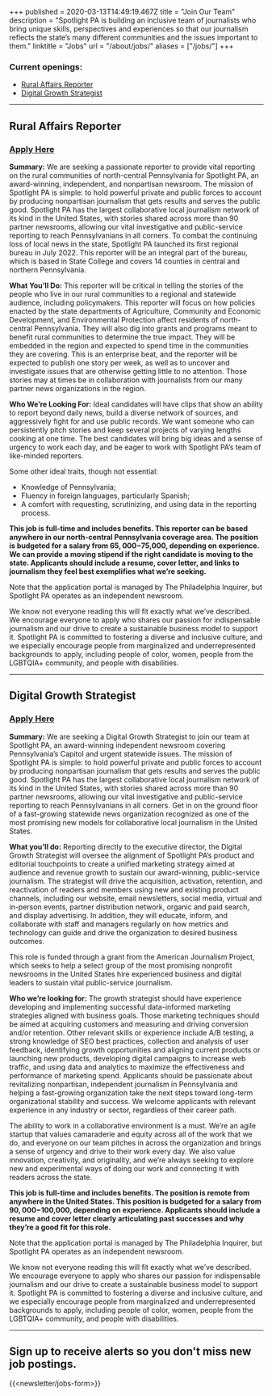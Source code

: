 +++
published = 2020-03-13T14:49:19.467Z
title = "Join Our Team"
description = "Spotlight PA is building an inclusive team of journalists who bring unique skills, perspectives and experiences so that our journalism reflects the state’s many different communities and the issues important to them."
linktitle = "Jobs"
url = "/about/jobs/"
aliases = ["/jobs/"]
+++
### Current openings:

* [Rural Affairs Reporter](#rural-affairs-reporter)
* [Digital Growth Strategist](#digital-growth-strategist)

- - -

## Rural Affairs Reporter

### **[Apply Here](https://us63.dayforcehcm.com/CandidatePortal/en-US/philainquirer/Posting/View/758)**

[](https://us63.dayforcehcm.com/CandidatePortal/en-US/philainquirer/Posting/View/758)**Summary:** We are seeking a passionate reporter to provide vital reporting on the rural communities of north-central Pennsylvania for Spotlight PA, an award-winning, independent, and nonpartisan newsroom. The mission of Spotlight PA is simple: to hold powerful private and public forces to account by producing nonpartisan journalism that gets results and serves the public good. Spotlight PA has the largest collaborative local journalism network of its kind in the United States, with stories shared across more than 90 partner newsrooms, allowing our vital investigative and public-service reporting to reach Pennsylvanians in all corners. To combat the continuing loss of local news in the state, Spotlight PA launched its first regional bureau in July 2022. This reporter will be an integral part of the bureau, which is based in State College and covers 14 counties in central and northern Pennsylvania.

**What You’ll Do:** This reporter will be critical in telling the stories of the people who live in our rural communities to a regional and statewide audience, including policymakers. This reporter will focus on how policies enacted by the state departments of Agriculture, Community and Economic Development, and Environmental Protection affect residents of north-central Pennsylvania. They will also dig into grants and programs meant to benefit rural communities to determine the true impact. They will be embedded in the region and expected to spend time in the communities they are covering. This is an enterprise beat, and the reporter will be expected to publish one story per week, as well as to uncover and investigate issues that are otherwise getting little to no attention. Those stories may at times be in collaboration with journalists from our many partner news organizations in the region.

**Who We’re Looking For:** Ideal candidates will have clips that show an ability to report beyond daily news, build a diverse network of sources, and aggressively fight for and use public records. We want someone who can persistently pitch stories and keep several projects of varying lengths cooking at one time. The best candidates will bring big ideas and a sense of urgency to work each day, and be eager to work with Spotlight PA’s team of like-minded reporters. 

Some other ideal traits, though not essential:

* Knowledge of Pennsylvania; 
* Fluency in foreign languages, particularly Spanish; 
* A comfort with requesting, scrutinizing, and using data in the reporting process. 

**This job is full-time and includes benefits. This reporter can be based anywhere in our north-central Pennsylvania coverage area. The position is budgeted for a salary from $65,000-$75,000, depending on experience. We can provide a moving stipend if the right candidate is moving to the state. Applicants should include a resume, cover letter, and links to journalism they feel best exemplifies what we’re seeking.** 

Note that the application portal is managed by The Philadelphia Inquirer, but Spotlight PA operates as an independent newsroom.

We know not everyone reading this will fit exactly what we’ve described. We encourage everyone to apply who shares our passion for indispensable journalism and our drive to create a sustainable business model to support it. Spotlight PA is committed to fostering a diverse and inclusive culture, and we especially encourage people from marginalized and underrepresented backgrounds to apply, including people of color, women, people from the LGBTQIA+ community, and people with disabilities.

- - -

## Digital Growth Strategist

### [Apply Here](https://us63.dayforcehcm.com/CandidatePortal/en-US/philainquirer/Posting/View/739)

[](https://us63.dayforcehcm.com/CandidatePortal/en-US/philainquirer/Posting/View/739)**Summary:** We are seeking a Digital Growth Strategist to join our team at Spotlight PA, an award-winning independent newsroom covering Pennsylvania’s Capitol and urgent statewide issues. The mission of Spotlight PA is simple: to hold powerful private and public forces to account by producing nonpartisan journalism that gets results and serves the public good. Spotlight PA has the largest collaborative local journalism network of its kind in the United States, with stories shared across more than 90 partner newsrooms, allowing our vital investigative and public-service reporting to reach Pennsylvanians in all corners. Get in on the ground floor of a fast-growing statewide news organization recognized as one of the most promising new models for collaborative local journalism in the United States. 

**What you’ll do:** Reporting directly to the executive director, the Digital Growth Strategist will oversee the alignment of Spotlight PA’s product and editorial touchpoints to create a unified marketing strategy aimed at audience and revenue growth to sustain our award-winning, public-service journalism. The strategist will drive the acquisition, activation, retention, and reactivation of readers and members using new and existing product channels, including our website, email newsletters, social media, virtual and in-person events, partner distribution network, organic and paid search, and display advertising. In addition, they will educate, inform, and collaborate with staff and managers regularly on how metrics and technology can guide and drive the organization to desired business outcomes.

This role is funded through a grant from the American Journalism Project, which seeks to help a select group of the most promising nonprofit newsrooms in the United States hire experienced business and digital leaders to sustain vital public-service journalism.

**Who we’re looking for:** The growth strategist should have experience developing and implementing successful data-informed marketing strategies aligned with business goals. Those marketing techniques should be aimed at acquiring customers and measuring and driving conversion and/or retention. Other relevant skills or experience include A/B testing, a strong knowledge of SEO best practices, collection and analysis of user feedback, identifying growth opportunities and aligning current products or launching new products, developing digital campaigns to increase web traffic, and using data and analytics to maximize the effectiveness and performance of marketing spend. Applicants should be passionate about revitalizing nonpartisan, independent journalism in Pennsylvania and helping a fast-growing organization take the next steps toward long-term organizational stability and success. We welcome applicants with relevant experience in any industry or sector, regardless of their career path.

The ability to work in a collaborative environment is a must. We’re an agile startup that values camaraderie and equity across all of the work that we do, and everyone on our team pitches in across the organization and brings a sense of urgency and drive to their work every day. We also value innovation, creativity, and originality, and we’re always seeking to explore new and experimental ways of doing our work and connecting it with readers across the state.

**This job is full-time and includes benefits. The position is remote from anywhere in the United States. This position is budgeted for a salary from $90,000-$100,000, depending on experience. Applicants should include a resume and cover letter clearly articulating past successes and why they’re a good fit for this role.**

Note that the application portal is managed by The Philadelphia Inquirer, but Spotlight PA operates as an independent newsroom.

We know not everyone reading this will fit exactly what we’ve described. We encourage everyone to apply who shares our passion for indispensable journalism and our drive to create a sustainable business model to support it. Spotlight PA is committed to fostering a diverse and inclusive culture, and we especially encourage people from marginalized and underrepresented backgrounds to apply, including people of color, women, people from the LGBTQIA+ community, and people with disabilities.

- - -

## Sign up to receive alerts so you don't miss new job postings.

{{<newsletter/jobs-form>}}